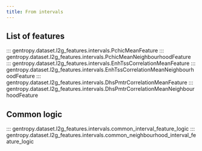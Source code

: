```yaml
---
title: From intervals
---
```


## List of features

::: gentropy.dataset.l2g_features.intervals.PchicMeanFeature
::: gentropy.dataset.l2g_features.intervals.PchicMeanNeighbourhoodFeature
::: gentropy.dataset.l2g_features.intervals.EnhTssCorrelationMeanFeature
::: gentropy.dataset.l2g_features.intervals.EnhTssCorrelationMeanNeighbourhoodFeature
::: gentropy.dataset.l2g_features.intervals.DhsPmtrCorrelationMeanFeature
::: gentropy.dataset.l2g_features.intervals.DhsPmtrCorrelationMeanNeighbourhoodFeature

## Common logic

::: gentropy.dataset.l2g_features.intervals.common_interval_feature_logic
::: gentropy.dataset.l2g_features.intervals.common_neighbourhood_interval_feature_logic
